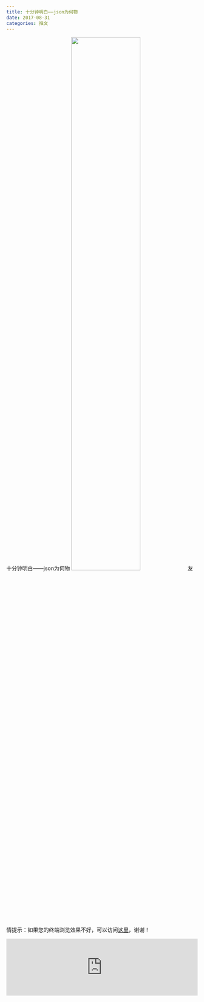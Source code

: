 ```yaml
---
title: 十分钟明白——json为何物
date: 2017-08-31
categories: 推文
---
```

十分钟明白——json为何物
<img src="http://mmbiz.qpic.cn/mmbiz_jpg/ACviaWTBFxhaTxPa6yerUyacVGACGQDh0PRqkEWCiaK6qD1BfpqZ3lOPpYUnseDXDeNMY7NdodaMibLs7SmIoHueQ/0?wx_fmt=jpeg" style="width: 60%; height: auto;"/><!--more-->
友情提示：如果您的终端浏览效果不好，可以访问[这里](https://stata-club.github.io/stata_article/2017-08-31.html)，谢谢！
<iframe src="https://stata-club.github.io/stata_article/2017-08-31.html" id="iframepage" frameborder="0" scrolling="no" marginheight="0" marginwidth="0" width="100%" onLoad="iFrameHeight()"></iframe>
<script type="text/javascript" language="javascript">
function iFrameHeight() {
var ifm= document.getElementById("iframepage");
var subWeb = document.frames ? document.frames["iframepage"].document : ifm.contentDocument;   
if(ifm != null && subWeb != null) {
 ifm.height = subWeb.body.scrollHeight;
} 
} 
</script> 
